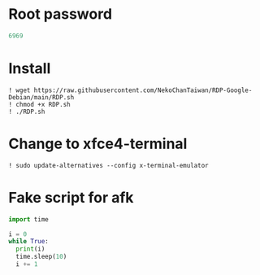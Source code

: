 # Root password
```py
6969
```

# Install
```shell
! wget https://raw.githubusercontent.com/NekoChanTaiwan/RDP-Google-Debian/main/RDP.sh
! chmod +x RDP.sh
! ./RDP.sh
```

# Change to xfce4-terminal
```shell
! sudo update-alternatives --config x-terminal-emulator
```

# Fake script for afk
```py
import time

i = 0
while True:
  print(i)
  time.sleep(10)
  i += 1
```